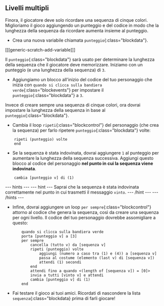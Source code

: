 ## Livelli multipli

Finora, il giocatore deve solo ricordare una sequenza di cinque colori. Miglioriamo il gioco aggiungendo un punteggio e del codice in modo che la lunghezza della sequenza da ricordare aumenta insieme al punteggio.

+ Crea una nuova variabile chiamata `punteggio`{:class="blockdata"}.

[[[generic-scratch-add-variable]]]

Il `punteggio`{:class="blockdata"} sarà usato per determinare la lunghezza della sequenza che il giocatore deve memorizzare. Iniziamo con un punteggio (e una lunghezza della sequenza) di `3`.

+ Aggiungiamo un blocco all'inizio del codice del tuo personaggio che inizia con `quando si clicca sulla bandiera verde`{:class="blockevents"} per impostare il `punteggio`{:class="blockdata"} a `3`.

Invece di creare sempre una sequenza di cinque colori, ora dovrai impostare la lunghezza della sequenza in base al `punteggio`{:class="blockdata"}.

+ Cambia il loop `ripeti`{:class="blockcontrol"} del personaggio (che crea la sequenza) per farlo ripetere `punteggio`{:class="blockdata"} volte:

```blocks
    ripeti (punteggio) volte
    end
```

+ Se la sequenza è stata indovinata, dovrai aggiungere `1` al punteggio per aumentare la lunghezza della sequenza successiva. Aggiungi questo blocco al codice del personaggio **nel punto in cui la sequenza viene indovinata**.

```blocks
    cambia [punteggio v] di (1)
```

\--- hints \--- \--- hint \--- Saprai che la sequenza è stata indovinata correttamente nel punto in cui trasmetti il messaggio `vinto`. \--- /hint \--- \--- /hints \---

+ Infine, dovrai aggiungere un loop `per sempre`{:class="blockcontrol"} attorno al codice che genera la sequenza, così da creare una sequenza per ogni livello. Il codice del tuo personaggio dovrebbe assomigliare a questo:
    
    ```blocks
        quando si clicca sulla bandiera verde
        porta [punteggio v] a [3]
        per sempre 
            cancella (tutto v) da [sequenza v]
            ripeti (punteggio) volte 
                aggiungi (numero a caso tra (1) e (4)) a [sequenza v]
                passa al costume (elemento (last v) di [sequenza v])
                attendi (1) secondi
            end
            attendi fino a quando <(length of [sequenza v]) = [0]>
            invia a tutti [vinto v] e attendi
            cambia [punteggio v] di (1)
        end
    ```

+ Fai testare il gioco ai tuoi amici. Ricordati di nascondere la lista `sequenza`{:class="blockdata} prima di farli giocare!
